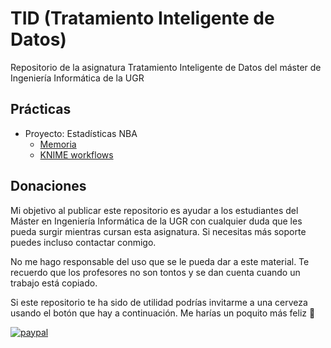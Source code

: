 # TID (Tratamiento Inteligente de Datos)

Repositorio de la asignatura Tratamiento Inteligente de Datos del máster de Ingeniería Informática de la UGR

## Prácticas

* Proyecto: Estadísticas NBA
  * [Memoria](https://github.com/fblupi/nba-data-mining/tree/10149818f183b13385311df42543750064120db5/memoria)
  * [KNIME workflows](https://github.com/fblupi/nba-data-mining/tree/10149818f183b13385311df42543750064120db5/KNIME)


## Donaciones

Mi objetivo al publicar este repositorio es ayudar a los estudiantes del Máster en Ingeniería Informática de la UGR con cualquier duda que les pueda surgir mientras cursan esta asignatura. Si necesitas más soporte puedes incluso contactar conmigo.

No me hago responsable del uso que se le pueda dar a este material. Te recuerdo que los profesores no son tontos y se dan cuenta cuando un trabajo está copiado.

Si este repositorio te ha sido de utilidad podrías invitarme a una cerveza usando el botón que hay a continuación. Me harías un poquito más feliz 🙂

[![paypal](https://www.paypalobjects.com/en_US/ES/i/btn/btn_donateCC_LG.gif)](https://www.paypal.com/cgi-bin/webscr?cmd=_s-xclick&hosted_button_id=G9VHQ4RYZJTJ4)
